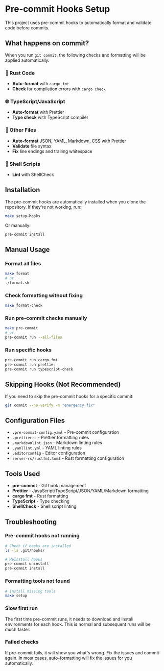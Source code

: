 # Pre-commit Hooks Setup

This project uses pre-commit hooks to automatically format and validate code before commits.

## What happens on commit?

When you run `git commit`, the following checks and formatting will be applied automatically:

### 🦀 Rust Code

- **Auto-format** with `cargo fmt`
- **Check** for compilation errors with `cargo check`

### 🌐 TypeScript/JavaScript

- **Auto-format** with Prettier
- **Type check** with TypeScript compiler

### 📄 Other Files

- **Auto-format** JSON, YAML, Markdown, CSS with Prettier
- **Validate** file syntax
- **Fix** line endings and trailing whitespace

### 🐚 Shell Scripts

- **Lint** with ShellCheck

## Installation

The pre-commit hooks are automatically installed when you clone the repository. If they're not working, run:

```bash
make setup-hooks
```

Or manually:

```bash
pre-commit install
```

## Manual Usage

### Format all files

```bash
make format
# or
./format.sh
```

### Check formatting without fixing

```bash
make format-check
```

### Run pre-commit checks manually

```bash
make pre-commit
# or
pre-commit run --all-files
```

### Run specific hooks

```bash
pre-commit run cargo-fmt
pre-commit run prettier
pre-commit run typescript-check
```

## Skipping Hooks (Not Recommended)

If you need to skip the pre-commit hooks for a specific commit:

```bash
git commit --no-verify -m "emergency fix"
```

## Configuration Files

- `.pre-commit-config.yaml` - Pre-commit configuration
- `.prettierrc` - Prettier formatting rules
- `.markdownlint.json` - Markdown linting rules
- `.yamllint.yml` - YAML linting rules
- `.editorconfig` - Editor configuration
- `server-rs/rustfmt.toml` - Rust formatting configuration

## Tools Used

- **pre-commit** - Git hook management
- **Prettier** - JavaScript/TypeScript/JSON/YAML/Markdown formatting
- **cargo fmt** - Rust formatting
- **TypeScript** - Type checking
- **ShellCheck** - Shell script linting

## Troubleshooting

### Pre-commit hooks not running

```bash
# Check if hooks are installed
ls -la .git/hooks/

# Reinstall hooks
pre-commit uninstall
pre-commit install
```

### Formatting tools not found

```bash
# Install missing tools
make setup
```

### Slow first run

The first time pre-commit runs, it needs to download and install environments for each hook. This is normal and subsequent runs will be much faster.

### Failed checks

If pre-commit fails, it will show you what's wrong. Fix the issues and commit again. In most cases, auto-formatting will fix the issues for you automatically.
